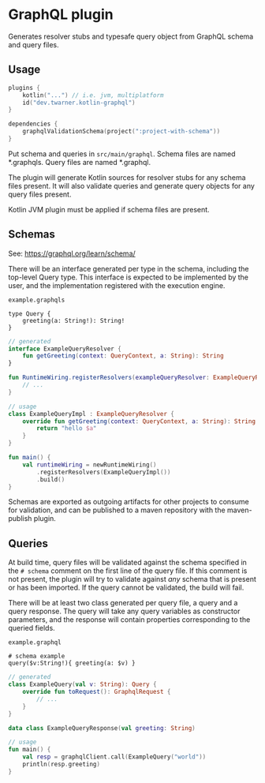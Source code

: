 # GraphQL plugin

Generates resolver stubs and typesafe query object from GraphQL schema and query files.

## Usage

```kotlin
plugins {
    kotlin("...") // i.e. jvm, multiplatform
    id("dev.twarner.kotlin-graphql")
}

dependencies {
    graphqlValidationSchema(project(":project-with-schema"))
}
```

Put schema and queries in `src/main/graphql`. Schema files are named *.graphqls. Query files are named *.graphql.

The plugin will generate Kotlin sources for resolver stubs for any schema files present. It will also validate queries 
and generate query objects for any query files present.

Kotlin JVM plugin must be applied if schema files are present.

## Schemas

See: https://graphql.org/learn/schema/

There will be an interface generated per type in the schema, including the top-level Query type. This interface is 
expected to be implemented by the user, and the implementation registered with the execution engine.

`example.graphqls`

```
type Query {
    greeting(a: String!): String!
}
```

```kotlin
// generated
interface ExampleQueryResolver {
    fun getGreeting(context: QueryContext, a: String): String
}

fun RuntimeWiring.registerResolvers(exampleQueryResolver: ExampleQueryResolver) {
    // ...
}

// usage
class ExampleQueryImpl : ExampleQueryResolver {
    override fun getGreeting(context: QueryContext, a: String): String {
        return "hello $a"
    }
}

fun main() {
    val runtimeWiring = newRuntimeWiring()
        .registerResolvers(ExampleQueryImpl())
        .build()
}
```

Schemas are exported as outgoing artifacts for other projects to consume for validation, and can be published to a maven 
repository with the maven-publish plugin.

## Queries

At build time, query files will be validated against the schema specified in the `# schema` comment on the first line of 
the query file. If this comment is not present, the plugin will try to validate against *any* schema that is present or 
has been imported. If the query cannot be validated, the build will fail.

There will be at least two class generated per query file, a query and a query response. The query will take any query 
variables as constructor parameters, and the response will contain properties corresponding to the queried fields.

`example.graphql`

```
# schema example
query($v:String!){ greeting(a: $v) }
```

```kotlin
// generated
class ExampleQuery(val v: String): Query {
    override fun toRequest(): GraphqlRequest { 
        // ...
    }
}

data class ExampleQueryResponse(val greeting: String)

// usage
fun main() {
    val resp = graphqlClient.call(ExampleQuery("world"))
    println(resp.greeting)
}
```
